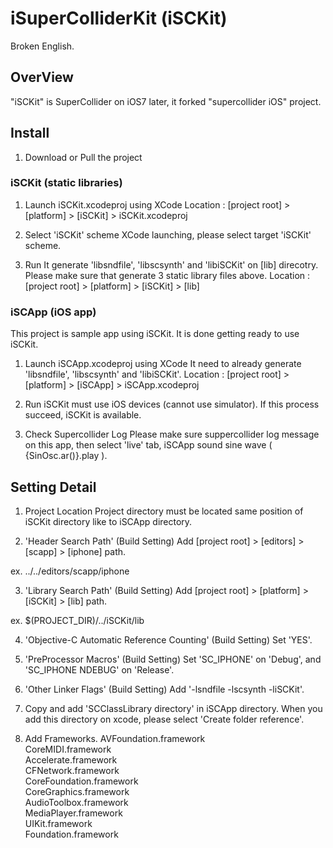 iSuperColliderKit (iSCKit)
=================

Broken English.

## OverView
"iSCKit" is SuperCollider on iOS7 later, it forked "supercollider iOS" project.

## Install
1. Download or Pull the project


### iSCKit (static libraries)

1. Launch iSCKit.xcodeproj using XCode
Location : [project root] > [platform] > [iSCKit] > iSCKit.xcodeproj


2. Select 'iSCKit' scheme
XCode launching, please select target 'iSCKit' scheme.


3. Run
It generate 'libsndfile', 'libscsynth' and 'libiSCKit' on [lib] direcotry.
Please make sure that generate 3 static library files above.
Location : [project root] > [platform] > [iSCKit] > [lib]


### iSCApp (iOS app)
This project is sample app using iSCKit. It is done getting ready to use iSCKit.


1. Launch iSCApp.xcodeproj using XCode
It need to already generate 'libsndfile', 'libscsynth' and 'libiSCKit'.
Location :  [project root] > [platform] > [iSCApp] > iSCApp.xcodeproj


2. Run
iSCKit must use iOS devices (cannot use simulator).
If this process succeed, iSCKit is available. 


3. Check Supercollider Log
Please make sure suppercollider log message on this app,
then select 'live' tab, iSCApp sound sine wave ( {SinOsc.ar()}.play ).



##  Setting Detail

1. Project Location
Project directory must be located same position of iSCKit directory like to iSCApp directory.


2. 'Header Search Path' (Build Setting)
Add [project root] > [editors] > [scapp] > [iphone] path.

ex. ../../editors/scapp/iphone


3. 'Library Search Path' (Build Setting)
Add [project root] > [platform] > [iSCKit] > [lib] path.

ex. $(PROJECT_DIR)/../iSCKit/lib


4. 'Objective-C Automatic Reference Counting' (Build Setting)
Set 'YES'.


5. 'PreProcessor Macros' (Build Setting)
Set 'SC_IPHONE' on 'Debug', and 'SC_IPHONE NDEBUG' on 'Release'.


6. 'Other Linker Flags' (Build Setting)
Add '-lsndfile -lscsynth -liSCKit'.


7. Copy and add 'SCClassLibrary directory' in iSCApp directory.
When you add this directory on xcode, please select 'Create folder reference'.


8. Add Frameworks.
AVFoundation.framework  
CoreMIDI.framework  
Accelerate.framework  
CFNetwork.framework  
CoreFoundation.framework  
CoreGraphics.framework  
AudioToolbox.framework  
MediaPlayer.framework  
UIKit.framework  
Foundation.framework  

